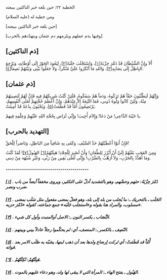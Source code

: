  الخطبة  ٢٢: حين بلغه خبر الناكثين ببيعته	

ومن خطبة له (عليه السلام)

[حين بلغه خبر الناكثين ببيعته]

[وفيها يذم عملهم ويلزمهم دم عثمان ويتهدّدهم بالحرب]

## [ذم الناكثين]

أَلاَ وإِنَّ الشَّيْطَانَ قَدْ ذَمَّرَ حِزْبَهُ[[١\]](https://arabic.balaghah.net/node/440#_ftn1)، وَاسْتَجْلَبَ جَلَبَهُ[[٢\]](https://arabic.balaghah.net/node/440#_ftn2)، لِيَعُودَ الجَوْرُ إِلَى أَوْطَانِهِ، وَيَرْجِعَ البِاطِلُ إِلَى نِصَابِهِ[[٣\]](https://arabic.balaghah.net/node/440#_ftn3)، وَاللهِ مَا أَنْكَرُوا عَلَيَّ مُنْكَراً، وَلاَ جَعَلُوا بَيْنِي وَبَيْنَهُمْ نَصِفاً[[٤\]](https://arabic.balaghah.net/node/440#_ftn4).

## [ذم عثمان]

وَإِنَّهُمْ لَيَطْلُبُونَ حَقّاً هُمْ تَرَكُوهُ، وَدَماً  هُمْ سَفَكُوهُ، فَلَئِنْ كُنْتُ شَرِيكَهُمْ فِيهِ فَإِنَّ لَهُمْ  لَنَصِيبَهُمْ مِنْهُ، وَلَئِنْ كَانُوا وَلُوهُ دُوني، فَمَا التَّبِعَةُ  إِلاَّ عِنْدَهُمْ، وَإِنَّ أَعْظَمَ حُجَّتِهِمْ لَعَلَى أَنْفُسِهِمْ،  يَرْتَضِعُونَ أُمّاً قَدْ فَطَمَتْ[[٥\]](https://arabic.balaghah.net/node/440#_ftn5)، وَيُحْيُونَ بِدْعَةً قَدْ أُمِيتَتْ.

يا خَيْبَةَ الدَّاعِي! مَنْ دَعَا! وَإِلاَمَ أُجِيبَ! وَإِنِّي لَرَاض بِحُجَّةِ اللهِ عَلَيْهِمْ وَعِلْمِهِ فِيهمْ.

## [التهديد بالحرب]

فَإِنْ أَبَوْا أَعْطَيْتُهُمْ حَدَّ السَّيْفِ، وَكَفَى بِهِ شَافِياً مِنَ البَاطِلِ، وَنَاصَراً لِلْحَقِّ!

وَمِنَ العَجَبِ بَعْثُهُمْ إِلَيَّ أَنْ أَبْرُزَ لِلطِّعَانِ! وَأَنْ أصْبِرَ لِلْجِلادِ! هَبِلَتْهُمُ[[٦\]](https://arabic.balaghah.net/node/440#_ftn6) الهَبُولُ[[٧\]](https://arabic.balaghah.net/node/440#_ftn7)! لَقَدْ كُنْتُ وَمَا أُهَدَّدُ بِالحَرْبِ، وَلاَ أُرَهَّبُ بِالضَّرْبِ!  وَإِنِّي لَعَلَى يَقِين مِنْ رَبِّي، وَغَيْرِ شُبْهَة مِنْ دِيني.

##### -----------------------------------------

##### [[١\]](https://arabic.balaghah.net/node/440#_ftnref1) . ذَمّرَ حِزْبَهُ: حثهم وحضّهم، وهو بالتشديد أدلّ على التكثير، ويروى مخففاً أيضاً من باب ضرب ونصر.

##### [[٢\]](https://arabic.balaghah.net/node/440#_ftnref2) . الجَلَب ـ بالتحريك ـ: ما يُجلب من بلد إلى بلد، وهو فعلٌ بمعنى مفعول  مثل سَلَب بمعنى مسلوب، والمراد هنا بقوله و«استجلب جَلَبَه» جمع جماعته،  كقوله «ذَمّرَ حزبه».

##### [[٣\]](https://arabic.balaghah.net/node/440#_ftnref3) . النِّصَاب ـ بكسر النون ـ: الاصل أوالمنبت وأول كل شيء.

##### [[٤\]](https://arabic.balaghah.net/node/440#_ftnref4) . النّصِف ـ بالكسر ـ: المنصف، أي: لم يحكّموا رجلاً عادلاً بيني وبينهم.

##### [[٥\]](https://arabic.balaghah.net/node/440#_ftnref5) . أُمّاً قد فَطَمَتْ: أي تَركت إرضاع ولدها بعد أن ذهب لبنها، يشبّه به طلَب الامر بعد فواته.

##### [[٦\]](https://arabic.balaghah.net/node/440#_ftnref6) . هَبِلَتْهُمْ: ثَكِلَتْهُمْ.

##### [[٧\]](https://arabic.balaghah.net/node/440#_ftnref7) . الهَبُول ـ بفتح الهاء ـ: المرأة التي لا يبقى لها ولد، وهو دعاء عليهم بالموت. 
